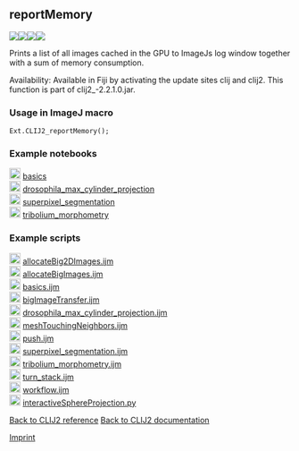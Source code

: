 ## reportMemory
<img src="images/mini_clij1_logo.png"/><img src="images/mini_clij2_logo.png"/><img src="images/mini_clijx_logo.png"/><img src="images/mini_empty_logo.png"/>

Prints a list of all images cached in the GPU to ImageJs log window together with a sum of memory 
consumption.

Availability: Available in Fiji by activating the update sites clij and clij2.
This function is part of clij2_-2.2.1.0.jar.

### Usage in ImageJ macro
```
Ext.CLIJ2_reportMemory();
```




### Example notebooks
<a href="https://clij.github.io/clij2-docs/md/basics"><img src="images/language_macro.png" height="20"/></a> [basics](https://clij.github.io/clij2-docs/md/basics)  
<a href="https://clij.github.io/clij2-docs/md/drosophila_max_cylinder_projection"><img src="images/language_macro.png" height="20"/></a> [drosophila_max_cylinder_projection](https://clij.github.io/clij2-docs/md/drosophila_max_cylinder_projection)  
<a href="https://clij.github.io/clij2-docs/md/superpixel_segmentation"><img src="images/language_macro.png" height="20"/></a> [superpixel_segmentation](https://clij.github.io/clij2-docs/md/superpixel_segmentation)  
<a href="https://clij.github.io/clij2-docs/md/tribolium_morphometry"><img src="images/language_macro.png" height="20"/></a> [tribolium_morphometry](https://clij.github.io/clij2-docs/md/tribolium_morphometry)  




### Example scripts
<a href="https://github.com/clij/clij2-docs/blob/master/src/main/macro/allocateBig2DImages.ijm"><img src="images/language_macro.png" height="20"/></a> [allocateBig2DImages.ijm](https://github.com/clij/clij2-docs/blob/master/src/main/macro/allocateBig2DImages.ijm)  
<a href="https://github.com/clij/clij2-docs/blob/master/src/main/macro/allocateBigImages.ijm"><img src="images/language_macro.png" height="20"/></a> [allocateBigImages.ijm](https://github.com/clij/clij2-docs/blob/master/src/main/macro/allocateBigImages.ijm)  
<a href="https://github.com/clij/clij2-docs/blob/master/src/main/macro/basics.ijm"><img src="images/language_macro.png" height="20"/></a> [basics.ijm](https://github.com/clij/clij2-docs/blob/master/src/main/macro/basics.ijm)  
<a href="https://github.com/clij/clij2-docs/blob/master/src/main/macro/bigImageTransfer.ijm"><img src="images/language_macro.png" height="20"/></a> [bigImageTransfer.ijm](https://github.com/clij/clij2-docs/blob/master/src/main/macro/bigImageTransfer.ijm)  
<a href="https://github.com/clij/clij2-docs/blob/master/src/main/macro/drosophila_max_cylinder_projection.ijm"><img src="images/language_macro.png" height="20"/></a> [drosophila_max_cylinder_projection.ijm](https://github.com/clij/clij2-docs/blob/master/src/main/macro/drosophila_max_cylinder_projection.ijm)  
<a href="https://github.com/clij/clij2-docs/blob/master/src/main/macro/meshTouchingNeighbors.ijm"><img src="images/language_macro.png" height="20"/></a> [meshTouchingNeighbors.ijm](https://github.com/clij/clij2-docs/blob/master/src/main/macro/meshTouchingNeighbors.ijm)  
<a href="https://github.com/clij/clij2-docs/blob/master/src/main/macro/push.ijm"><img src="images/language_macro.png" height="20"/></a> [push.ijm](https://github.com/clij/clij2-docs/blob/master/src/main/macro/push.ijm)  
<a href="https://github.com/clij/clij2-docs/blob/master/src/main/macro/superpixel_segmentation.ijm"><img src="images/language_macro.png" height="20"/></a> [superpixel_segmentation.ijm](https://github.com/clij/clij2-docs/blob/master/src/main/macro/superpixel_segmentation.ijm)  
<a href="https://github.com/clij/clij2-docs/blob/master/src/main/macro/tribolium_morphometry.ijm"><img src="images/language_macro.png" height="20"/></a> [tribolium_morphometry.ijm](https://github.com/clij/clij2-docs/blob/master/src/main/macro/tribolium_morphometry.ijm)  
<a href="https://github.com/clij/clij2-docs/blob/master/src/main/macro/turn_stack.ijm"><img src="images/language_macro.png" height="20"/></a> [turn_stack.ijm](https://github.com/clij/clij2-docs/blob/master/src/main/macro/turn_stack.ijm)  
<a href="https://github.com/clij/clij2-docs/blob/master/src/main/macro/workflow.ijm"><img src="images/language_macro.png" height="20"/></a> [workflow.ijm](https://github.com/clij/clij2-docs/blob/master/src/main/macro/workflow.ijm)  
<a href="https://github.com/clij/clij2-docs/blob/master/src/main/jython/interactiveSphereProjection.py"><img src="images/language_jython.png" height="20"/></a> [interactiveSphereProjection.py](https://github.com/clij/clij2-docs/blob/master/src/main/jython/interactiveSphereProjection.py)  


[Back to CLIJ2 reference](https://clij.github.io/clij2-docs/reference)
[Back to CLIJ2 documentation](https://clij.github.io/clij2-docs)

[Imprint](https://clij.github.io/imprint)
